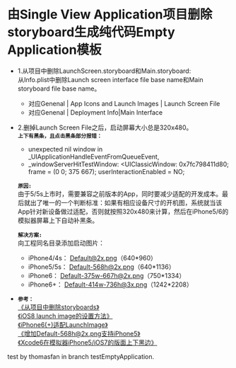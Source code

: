 
# 由Single View Application项目删除storyboard生成纯代码Empty Application模板 

- 1.从项目中删除LaunchScreen.storyboard和Main.storyboard:  
    从Info.plist中删除Launch screen interface file base name和Main storyboard file base name。
	* 对应Genenal | App Icons and Launch Images | Launch Screen File  
	* 对应Genenal | Deployment Info|Main Interface  
- 2.删掉Launch Screen File之后，启动屏幕大小总是320x480。  
**`上下有黑条，且点击黑条部分报错：`**  
  - unexpected nil window in _UIApplicationHandleEventFromQueueEvent, 
  - _windowServerHitTestWindow: <UIClassicWindow: 0x7fc798411d80; frame = (0 0; 375 667); userInteractionEnabled = NO; 

  **`原因:`**  
	由于5/5s上市时，需要兼容之前版本的App，同时要减少适配的开发成本。最后就出了唯一的一个判断标准：如果有相应设备尺寸的开机图，系统就当该App针对新设备做过适配，否则就按照320x480来计算，然后在iPhone5/6的模拟器屏幕上下自动补黑条。

  **`解决方案:`**  
向工程同名目录添加启动图片：  
	- iPhone4/4s： Default@2x.png（640*960）  
	- iPhone5/5s： Default-568h@2x.png（640*1136）  
	- iPhone6：    Default-375w-667h@2x.png（750*1334）  
	- iPhone6+：   Default-414w-736h@3x.png（1242*2208）  

- **`参考：`**  
 [《从项目中删除storyboards》](http://www.cocoachina.com/ios/20141104/10127.html)  
[《iOS8 launch image的设置方法》](http://blog.csdn.net/luckilyyu/article/details/39549587)  
[《iPhone6(+)适配LaunchImage》](http://www.th7.cn/Program/IOS/201410/294620.shtml)  
[《增加Default-568h@2x.png支持iPhone5》](http://blog.csdn.net/heavywater/article/details/8699423)  
[《Xcode6在模拟器iPhone5/iOS7的版面上下黑边》](http://www.52ij.com/jishu/ios/84256.html)  

test by thomasfan in branch testEmptyApplication.
